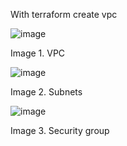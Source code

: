
With terraform create vpc





![image](https://user-images.githubusercontent.com/49572117/118617329-32980600-b7cb-11eb-94f8-e984dafbaa41.png)

Image 1. VPC


![image](https://user-images.githubusercontent.com/49572117/118617567-6d9a3980-b7cb-11eb-889f-6ad37448d3d8.png)

Image 2. Subnets

![image](https://user-images.githubusercontent.com/49572117/118618119-f6b17080-b7cb-11eb-8abf-e53076a398b1.png)

Image 3. Security group


